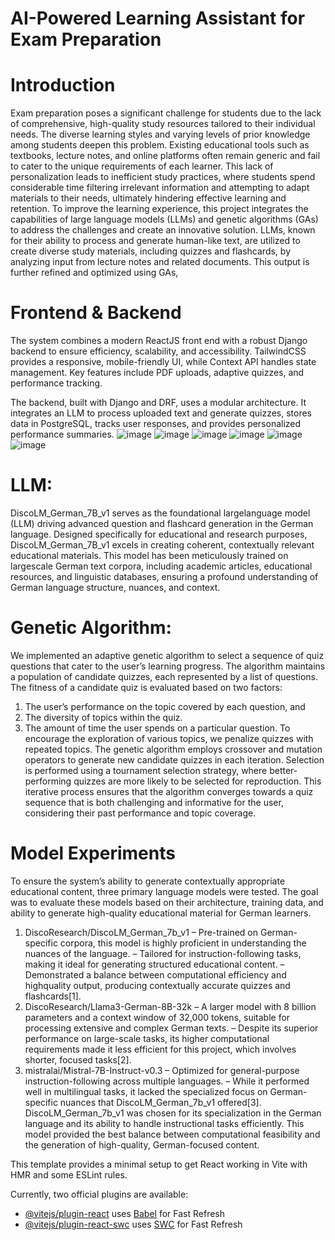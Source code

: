 # AI-Powered Learning Assistant for Exam Preparation

# Introduction
Exam preparation poses a significant challenge for students due to the lack of
comprehensive, high-quality study resources tailored to their individual needs.
The diverse learning styles and varying levels of prior knowledge among students
deepen this problem. Existing educational tools such as textbooks, lecture
notes, and online platforms often remain generic and fail to cater to the unique
requirements of each learner. This lack of personalization leads to inefficient
study practices, where students spend considerable time filtering irrelevant information
and attempting to adapt materials to their needs, ultimately hindering
effective learning and retention.
To improve the learning experience, this project integrates the capabilities
of large language models (LLMs) and genetic algorithms (GAs) to address the
challenges and create an innovative solution. LLMs, known for their ability to
process and generate human-like text, are utilized to create diverse study materials,
including quizzes and flashcards, by analyzing input from lecture notes
and related documents. This output is further refined and optimized using GAs,

 # Frontend & Backend
The system combines a modern ReactJS front end with a robust Django backend to ensure efficiency, scalability, and accessibility. TailwindCSS provides a responsive, mobile-friendly UI, while Context API handles state management. Key features include PDF uploads, adaptive quizzes, and performance tracking.

The backend, built with Django and DRF, uses a modular architecture. It integrates an LLM to process uploaded text and generate quizzes, stores data in PostgreSQL, tracks user responses, and provides personalized performance summaries.
![image](https://github.com/user-attachments/assets/7b7758da-2aad-4218-854b-596f3d6e7116)
![image](https://github.com/user-attachments/assets/d7757355-fc1e-4672-af62-c1d27e3b27d4)
![image](https://github.com/user-attachments/assets/fee6986e-5bd9-48a9-a2ef-d984fa092c2d)
![image](https://github.com/user-attachments/assets/c49c6314-4033-4309-bf7c-85f371d1e3d7)
![image](https://github.com/user-attachments/assets/565ae6c3-a919-419c-a2d9-b8bcbe2059f3)
![image](https://github.com/user-attachments/assets/e00d67e0-6632-48e5-a122-9ff4e51f1453)







 # LLM: 
DiscoLM_German_7B_v1 serves as the foundational largelanguage
model (LLM) driving advanced question and flashcard generation in
the German language. Designed specifically for educational and research purposes,
DiscoLM_German_7B_v1 excels in creating coherent, contextually relevant
educational materials. This model has been meticulously trained on largescale
German text corpora, including academic articles, educational resources,
and linguistic databases, ensuring a profound understanding of German language
structure, nuances, and context.

# Genetic Algorithm: 
   We implemented an adaptive genetic algorithm
to select a sequence of quiz questions that cater to the user’s learning progress.
The algorithm maintains a population of candidate quizzes, each represented by
a list of questions. The fitness of a candidate quiz is evaluated based on two
factors:
1. The user’s performance on the topic covered by each question, and
2. The diversity of topics within the quiz.
3. The amount of time the user spends on a particular question.
To encourage the exploration of various topics, we penalize quizzes with
repeated topics. The genetic algorithm employs crossover and mutation operators
to generate new candidate quizzes in each iteration. Selection is performed using
a tournament selection strategy, where better-performing quizzes are more likely
to be selected for reproduction. This iterative process ensures that the algorithm
converges towards a quiz sequence that is both challenging and informative for
the user, considering their past performance and topic coverage.

# Model Experiments
To ensure the system’s ability to generate contextually appropriate educational
content, three primary language models were tested. The goal was to evaluate
these models based on their architecture, training data, and ability to generate
high-quality educational material for German learners.
1. DiscoResearch/DiscoLM_German_7b_v1
– Pre-trained on German-specific corpora, this model is highly proficient
in understanding the nuances of the language.
– Tailored for instruction-following tasks, making it ideal for generating
structured educational content.
– Demonstrated a balance between computational efficiency and highquality
output, producing contextually accurate quizzes and flashcards[1].
2. DiscoResearch/Llama3-German-8B-32k
– A larger model with 8 billion parameters and a context window of 32,000
tokens, suitable for processing extensive and complex German texts.
– Despite its superior performance on large-scale tasks, its higher computational
requirements made it less efficient for this project, which involves
shorter, focused tasks[2].
3. mistralai/Mistral-7B-Instruct-v0.3
– Optimized for general-purpose instruction-following across multiple languages.
– While it performed well in multilingual tasks, it lacked the specialized
focus on German-specific nuances that DiscoLM_German_7b_v1
offered[3].
DiscoLM_German_7b_v1 was chosen for its specialization in the German
language and its ability to handle instructional tasks efficiently. This model
provided the best balance between computational feasibility and the generation
of high-quality, German-focused content.

This template provides a minimal setup to get React working in Vite with HMR and some ESLint rules.

Currently, two official plugins are available:

- [@vitejs/plugin-react](https://github.com/vitejs/vite-plugin-react/blob/main/packages/plugin-react/README.md) uses [Babel](https://babeljs.io/) for Fast Refresh
- [@vitejs/plugin-react-swc](https://github.com/vitejs/vite-plugin-react-swc) uses [SWC](https://swc.rs/) for Fast Refresh

